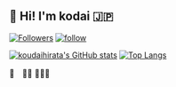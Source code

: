 ## 👋 Hi! I'm kodai 🇯🇵 


[![Followers](https://badgen.org/img/bluesky/hk0601.bsky.social/followers?style=plastic)](https://bsky.app/profile/hk0601.bsky.social)
[![follow](https://img.shields.io/github/followers/koudaihirata?label=follow&logo=github&style=flat)](https://github.com/koudaihirata)

[![koudaihirata's GitHub stats](https://github-readme-stats.vercel.app/api?username=koudaihirata&theme=solarized-light&show_icons=true)](https://github.com/koudaihirata/github-readme-stats)
[![Top Langs](https://github-readme-stats.vercel.app/api/top-langs/?username=koudaihirata&theme=solarized-light&show_icons=true&layout=compact)](https://github.com/koudaihirata/github-readme-stats)

🏁　🏇🏼 🐎🏇🏼
